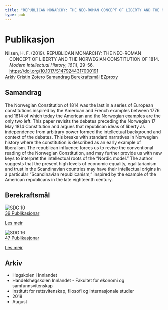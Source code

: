 ```yaml
---
title: "REPUBLICAN MONARCHY: THE NEO-ROMAN CONCEPT OF LIBERTY AND THE NORWEGIAN CONSTITUTION OF 1814"
type: pub
---
```

<h1>Publikasjon</h1>
<article id="csl-bib-container-K5NRSR6K" class="csl-bib-container">
  <div class="csl-bib-body" style="line-height: 1.35; padding-left: 1em; text-indent:-1em;">
  <div class="csl-entry">Nilsen, H. F. (2019). REPUBLICAN MONARCHY: THE NEO-ROMAN CONCEPT OF LIBERTY AND THE NORWEGIAN CONSTITUTION OF 1814. <i>Modern Intellectual History</i>, <i>16</i>(1), 29&#x2013;56. <a href="https://doi.org/10.1017/S1479244317000191">https://doi.org/10.1017/S1479244317000191</a></div>
</div>
  <div class="csl-bib-buttons">
    <a href="#taxonomy-article-K5NRSR6K" class="csl-bib-button">Arkiv</a>
    <a href="https://app.cristin.no/results/show.jsf?id=1603599" alt="Cristin URL" class="csl-bib-button">Cristin</a>
    <a href="http://zotero.org/groups/5022929/items/K5NRSR6K" alt="Zotero URL" class="csl-bib-button">Zotero</a>
    <a href="#abstract-article-K5NRSR6K" class="csl-bib-button">Samandrag</a>
    <a href="#sdg-article-K5NRSR6K" class="csl-bib-button">Berekraftsmål</a>
    <a href="http://ezproxy.inn.no/login?url=https://doi.org/10.1017/S1479244317000191" class="csl-bib-button">EZproxy</a>
  </div>
  <div id="csl-bib-meta-container-K5NRSR6K"></div>
</article>
<div id="csl-bib-meta-K5NRSR6K" class="csl-bib-meta">
  <article id="abstract-article-K5NRSR6K" class="abstract-article">
    <h1>Samandrag</h1>
    The Norwegian Constitution of 1814 was the last in a series of European constitutions inspired by the American and French examples between 1776 and 1814 of which today the American and the Norwegian examples are the only two left. This paper revisits the debates preceding the Norwegian 17 May 1814 Constitution and argues that republican ideas of liberty as independence from arbitrary power formed the intellectual background and context of the debates. This breaks with standard narratives in Norwegian history where the constitution is described as an early example of liberalism. The republican influence forces us to revise the conventional reading of the Norwegian Constitution, and may further provide us with new keys to interpret the intellectual roots of the “Nordic model.” The author suggests that the present high levels of economic equality, egalitarianism and trust in the Scandinavian countries may have their intellectual origins in a particular “Scandinavian republicanism,” inspired by the example of the American republicans in the late eighteenth century.
  </article>
  <article id="sdg-article-K5NRSR6K" class="sdg-article">
    <h1>Berekraftsmål</h1>
    <div class="sdg-container"><div id="sdg10" class="sdg">
<img src="{{< params subfolder >}}images/sdg/sdg10_no.png" class="image" alt="SDG 10">
<div class="sdg-overlay">
<a href="{{< params subfolder >}}no/archive/?sdg=10#archive" class="sdg-publication-count"><span>39</span> Publikasjonar</a>
<p><a href="https://www.fn.no/om-fn/fns-baerekraftsmaal/mindre-ulikhet?lang=nno-NO" class="sdg-read-more">Les meir</a></p>
</div>
</div> <div id="sdg16" class="sdg">
<img src="{{< params subfolder >}}images/sdg/sdg16_no.png" class="image" alt="SDG 16">
<div class="sdg-overlay">
<a href="{{< params subfolder >}}no/archive/?sdg=16#archive" class="sdg-publication-count"><span>47</span> Publikasjonar</a>
<p><a href="https://www.fn.no/om-fn/fns-baerekraftsmaal/fred-rettferdighet-og-velfungerende-institusjoner?lang=nno-NO" class="sdg-read-more">Les meir</a></p>
</div>
</div></div>
  </article>
  <article id="taxonomy-article-K5NRSR6K" class="taxonomy-article">
    <h1>Arkiv</h1>
    <ul>
      <li>Høgskolen i Innlandet</li>
      <li>Handelshøgskolen Innlandet - Fakultet for økonomi og samfunnsvitenskap</li>
      <li>Institutt for rettsvitenskap, filosofi og internasjonale studier</li>
      <li>2018</li>
      <li>August</li>
    </ul>
  </article>
</div>
